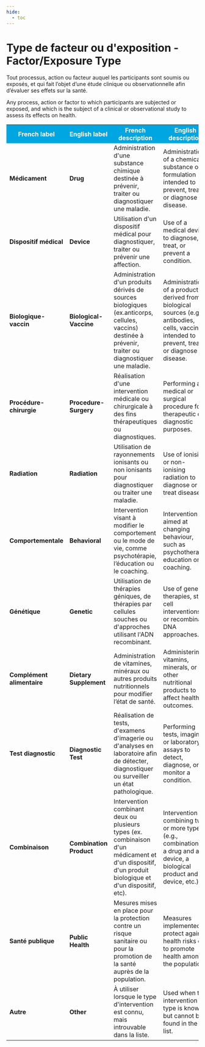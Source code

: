 ```yaml
---
hide:
  - toc
---
```


# Type de facteur ou d'exposition - Factor/Exposure Type
Tout processus, action ou facteur auquel les participants sont soumis ou exposés, et qui fait l’objet d’une étude clinique ou observationnelle afin d’évaluer ses effets sur la santé.

Any process, action or factor to which participants are subjected or exposed, and which is the subject of a clinical or observational study to assess its effects on health.
<table>
  <tr BGCOLOR="#00a6e2">
    <th style="color:#FFFFFF;">French label</th>
    <th style="color:#FFFFFF;">English label</th>
    <th style="color:#FFFFFF;">French description</th>
    <th style="color:#FFFFFF;">English description</th>
  </tr>
  <tr>
    <td><b>Médicament</b></td>
    <td><b>Drug</b></td>
    <td>Administration d'une substance chimique destinée à prévenir, traiter ou diagnostiquer une maladie.</td>
    <td>Administration of a chemical substance or formulation intended to prevent, treat or diagnose a disease.</td>
  </tr>
    <tr>
    <td><b>Dispositif médical</b></td>
    <td><b>Device</b></td>
    <td>Utilisation d'un dispositif médical pour diagnostiquer, traiter ou prévenir une affection.</td>
    <td>Use of a medical device to diagnose, treat, or prevent a condition.</td>
  </tr>
    <tr>
    <td><b>Biologique-vaccin</b></td>
    <td><b>Biological-Vaccine</b></td>
    <td>Administration d'un produits dérivés de sources biologiques (ex.anticorps, cellules, vaccins) destinée à prévenir, traiter ou diagnostiquer une maladie.</td>
    <td>Administration of a product derived from biological sources (e.g. antibodies, cells, vaccines) intended to prevent, treat or diagnose a disease.</td>
  </tr>
    <tr>
    <td><b>Procédure-chirurgie</b></td>
    <td><b>Procedure-Surgery</b></td>
    <td>Réalisation d'une intervention médicale ou chirurgicale à des fins thérapeutiques ou diagnostiques.</td>
    <td>Performing a medical or surgical procedure for therapeutic or diagnostic purposes.</td>
  </tr>
    <tr>
    <td><b>Radiation</b></td>
    <td><b>Radiation</b></td>
    <td>Utilisation de rayonnements ionisants ou non ionisants pour diagnostiquer ou traiter une maladie.</td>
    <td>Use of ionising or non-ionising radiation to diagnose or treat disease.</td>
  </tr>
    <tr>
    <td><b>Comportementale</b></td>
    <td><b>Behavioral</b></td>
    <td>Intervention visant à modifier le comportement ou le mode de vie, comme psychotérapie, l’éducation ou le coaching.</td>
    <td>Intervention aimed at changing behaviour, such as psychotherapy, education or coaching.</td>
  </tr>
    <tr>
    <td><b>Génétique</b></td>
    <td><b>Genetic</b></td>
    <td>Utilisation de thérapies géniques, de thérapies par cellules souches ou d'approches utilisant l'ADN recombinant.</td>
    <td>Use of gene therapies, stem cell interventions, or recombinant DNA approaches.</td>
  </tr>
    <tr>
    <td><b>Complément alimentaire</b></td>
    <td><b>Dietary Supplement</b></td>
    <td>Administration de vitamines, minéraux ou autres produits nutritionnels pour modifier l’état de santé.</td>
    <td>Administering vitamins, minerals, or other nutritional products to affect health outcomes.</td>
  </tr>
    <tr>
    <td><b>Test diagnostic</b></td>
    <td><b>Diagnostic Test</b></td>
    <td>Réalisation de tests, d'examens d'imagerie ou d'analyses en laboratoire afin de détecter, diagnostiquer ou surveiller un état pathologique.</td>
    <td>Performing tests, imaging, or laboratory assays to detect, diagnose, or monitor a condition.</td>
  </tr>
      <tr>
    <td><b>Combinaison</b></td>
    <td><b>Combination Product</b></td>
    <td>Intervention combinant deux ou plusieurs types (ex. combinaison d'un médicament et d'un dispositif, d'un produit biologique et d'un dispositif, etc).</td>
    <td>Intervention combining two or more types (e.g., combination of a drug and a device, a biological product and a device, etc.).</td>
  </tr>
      <tr>
    <td><b>Santé publique</b></td>
    <td><b>Public Health</b></td>
    <td>Mesures mises en place pour la protection contre un risque sanitaire ou pour la promotion de la santé auprès de la population.</td>
    <td>Measures implemented to protect against health risks or to promote health among the population.</td>
  </tr>
    <tr>
    <td><b>Autre</b></td>
    <td><b>Other</b></td>
    <td>À utiliser lorsque le type d'intervention est connu, mais introuvable dans la liste.</td>
    <td>Used when the intervention type is known but cannot be found in the list.</td>
  </tr>
  </table>